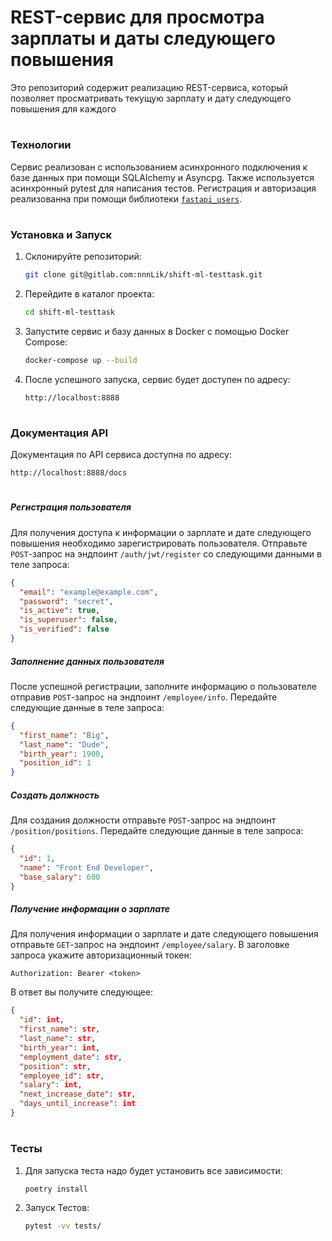 # REST-сервис для просмотра зарплаты и даты следующего повышения
Это репозиторий содержит реализацию REST-сервиса, который позволяет просматривать текущую зарплату и дату следующего повышения для каждого
#
### Технологии
Сервис реализован с использованием асинхронного подключения к базе данных при помощи SQLAlchemy и Asyncpg. Также используется асинхронный pytest для написания тестов. Регистрация и авторизация реализованна при помощи библиотеки [`fastapi_users`](https://fastapi-users.github.io/fastapi-users/12.0/).
#
### Установка и Запуск
1. Склонируйте репозиторий:
    ```sh
    git clone git@gitlab.com:nnnLik/shift-ml-testtask.git
    ```
2. Перейдите в каталог проекта:
    ```sh
    cd shift-ml-testtask
    ```
3. Запустите сервис и базу данных в Docker с помощью Docker Compose:
    ```sh
    docker-compose up --build
    ```
4. После успешного запуска, сервис будет доступен по адресу:
    ```
    http://localhost:8888
    ```
#
### Документация API
Документация по API сервиса доступна по адресу:
```
http://localhost:8888/docs
```
#
##### __Регистрация пользователя__
Для получения доступа к информации о зарплате и дате следующего повышения необходимо зарегистрировать пользователя. Отправьте `POST`-запрос на эндпоинт `/auth/jwt/register` со следующими данными в теле запроса:
```json
{
  "email": "example@example.com",
  "password": "secret",
  "is_active": true,
  "is_superuser": false,
  "is_verified": false
}
```

##### __Заполнение данных пользователя__
После успешной регистрации, заполните информацию о пользователе отправив `POST`-запрос на эндпоинт `/employee/info`. Передайте следующие данные в теле запроса:
```json
{
  "first_name": "Big",
  "last_name": "Dude",
  "birth_year": 1900,
  "position_id": 1
}
```

##### __Создать должность__
Для создания должности отправьте `POST`-запрос на эндпоинт `/position/positions`. Передайте следующие данные в теле запроса:
```json
{
  "id": 1,
  "name": "Front End Developer",
  "base_salary": 600
}
```

##### __Получение информации о зарплате__
Для получения информации о зарплате и дате следующего повышения отправьте `GET`-запрос на эндпоинт `/employee/salary`. В заголовке запроса укажите авторизационный токен:
```
Authorization: Bearer <token>
```

В ответ вы получите следующее:
```json
{
  "id": int,
  "first_name": str,
  "last_name": str,
  "birth_year": int,
  "employment_date": str,
  "position": str,
  "employee_id": str,
  "salary": int,
  "next_increase_date": str,
  "days_until_increase": int
}
```
#
### Тесты
1. Для запуска теста надо будет установить все зависимости:
    ```sh
    poetry install
    ```
2. Запуск Тестов:
    ```sh
    pytest -vv tests/
    ```
